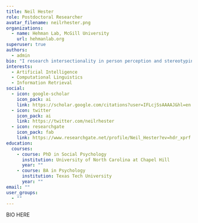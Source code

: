 ```yaml
---
title: Neil Hester
role: Postdoctoral Researcher
avatar_filename: neilrhester.png
organizations:
  - name: Hehman Lab, McGill University
    url: hehmanlab.org
superuser: true
authors:
  - admin
bio: "I research intersectionality in person perception and stereotyping. "
interests:
  - Artificial Intelligence
  - Computational Linguistics
  - Information Retrieval
social:
  - icon: google-scholar
    icon_pack: ai
    link: https://scholar.google.com/citations?user=IFLcjSsAAAAJ&hl=en
  - icon: twitter
    icon_pack: ai
    link: https://twitter.com/neilrhester
  - icon: researchgate
    icon_pack: fab
    link: https://www.researchgate.net/profile/Neil_Hester?ev=hdr_xprf
education:
  courses:
    - course: PhD in Social Psychology
      institution: University of North Carolina at Chapel Hill
      year: ""
    - course: BA in Psychology
      institution: Texas Tech University
      year: ""
email: ""
user_groups:
  - ""
---
```

BIO HERE